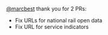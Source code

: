 [@marcbest](https://github.com/marcbest) thank you for 2 PRs:
* Fix URLs for national rail open data
* Fix URL for service indicators
